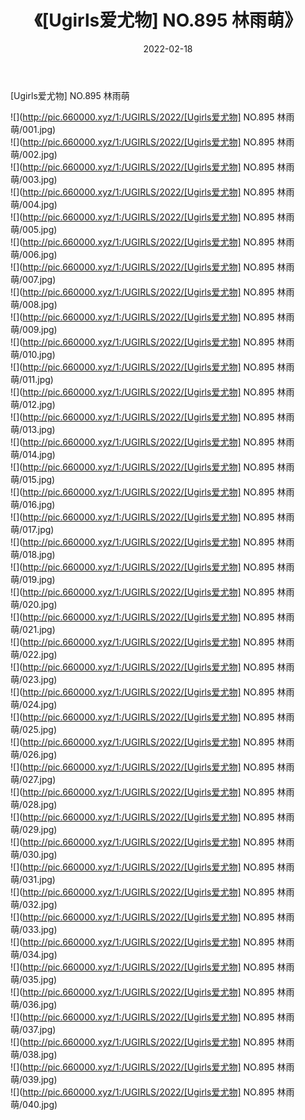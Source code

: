 ﻿---
layout: post
title:  《[Ugirls爱尤物] NO.895 林雨萌》
date:   2022-02-18
img: http://pic.660000.xyz/1:/UGIRLS/2022/[Ugirls爱尤物] NO.895 林雨萌/000.jpg
categories: [美女, 清纯, 唯美]
---

[Ugirls爱尤物] NO.895 林雨萌

 ![](http://pic.660000.xyz/1:/UGIRLS/2022/[Ugirls爱尤物] NO.895 林雨萌/001.jpg) <br>![](http://pic.660000.xyz/1:/UGIRLS/2022/[Ugirls爱尤物] NO.895 林雨萌/002.jpg) <br>![](http://pic.660000.xyz/1:/UGIRLS/2022/[Ugirls爱尤物] NO.895 林雨萌/003.jpg) <br>![](http://pic.660000.xyz/1:/UGIRLS/2022/[Ugirls爱尤物] NO.895 林雨萌/004.jpg) <br>![](http://pic.660000.xyz/1:/UGIRLS/2022/[Ugirls爱尤物] NO.895 林雨萌/005.jpg) <br>![](http://pic.660000.xyz/1:/UGIRLS/2022/[Ugirls爱尤物] NO.895 林雨萌/006.jpg) <br>![](http://pic.660000.xyz/1:/UGIRLS/2022/[Ugirls爱尤物] NO.895 林雨萌/007.jpg) <br>![](http://pic.660000.xyz/1:/UGIRLS/2022/[Ugirls爱尤物] NO.895 林雨萌/008.jpg) <br>![](http://pic.660000.xyz/1:/UGIRLS/2022/[Ugirls爱尤物] NO.895 林雨萌/009.jpg) <br>![](http://pic.660000.xyz/1:/UGIRLS/2022/[Ugirls爱尤物] NO.895 林雨萌/010.jpg) <br>![](http://pic.660000.xyz/1:/UGIRLS/2022/[Ugirls爱尤物] NO.895 林雨萌/011.jpg) <br>![](http://pic.660000.xyz/1:/UGIRLS/2022/[Ugirls爱尤物] NO.895 林雨萌/012.jpg) <br>![](http://pic.660000.xyz/1:/UGIRLS/2022/[Ugirls爱尤物] NO.895 林雨萌/013.jpg) <br>![](http://pic.660000.xyz/1:/UGIRLS/2022/[Ugirls爱尤物] NO.895 林雨萌/014.jpg) <br>![](http://pic.660000.xyz/1:/UGIRLS/2022/[Ugirls爱尤物] NO.895 林雨萌/015.jpg) <br>![](http://pic.660000.xyz/1:/UGIRLS/2022/[Ugirls爱尤物] NO.895 林雨萌/016.jpg) <br>![](http://pic.660000.xyz/1:/UGIRLS/2022/[Ugirls爱尤物] NO.895 林雨萌/017.jpg) <br>![](http://pic.660000.xyz/1:/UGIRLS/2022/[Ugirls爱尤物] NO.895 林雨萌/018.jpg) <br>![](http://pic.660000.xyz/1:/UGIRLS/2022/[Ugirls爱尤物] NO.895 林雨萌/019.jpg) <br>![](http://pic.660000.xyz/1:/UGIRLS/2022/[Ugirls爱尤物] NO.895 林雨萌/020.jpg) <br>![](http://pic.660000.xyz/1:/UGIRLS/2022/[Ugirls爱尤物] NO.895 林雨萌/021.jpg) <br>![](http://pic.660000.xyz/1:/UGIRLS/2022/[Ugirls爱尤物] NO.895 林雨萌/022.jpg) <br>![](http://pic.660000.xyz/1:/UGIRLS/2022/[Ugirls爱尤物] NO.895 林雨萌/023.jpg) <br>![](http://pic.660000.xyz/1:/UGIRLS/2022/[Ugirls爱尤物] NO.895 林雨萌/024.jpg) <br>![](http://pic.660000.xyz/1:/UGIRLS/2022/[Ugirls爱尤物] NO.895 林雨萌/025.jpg) <br>![](http://pic.660000.xyz/1:/UGIRLS/2022/[Ugirls爱尤物] NO.895 林雨萌/026.jpg) <br>![](http://pic.660000.xyz/1:/UGIRLS/2022/[Ugirls爱尤物] NO.895 林雨萌/027.jpg) <br>![](http://pic.660000.xyz/1:/UGIRLS/2022/[Ugirls爱尤物] NO.895 林雨萌/028.jpg) <br>![](http://pic.660000.xyz/1:/UGIRLS/2022/[Ugirls爱尤物] NO.895 林雨萌/029.jpg) <br>![](http://pic.660000.xyz/1:/UGIRLS/2022/[Ugirls爱尤物] NO.895 林雨萌/030.jpg) <br>![](http://pic.660000.xyz/1:/UGIRLS/2022/[Ugirls爱尤物] NO.895 林雨萌/031.jpg) <br>![](http://pic.660000.xyz/1:/UGIRLS/2022/[Ugirls爱尤物] NO.895 林雨萌/032.jpg) <br>![](http://pic.660000.xyz/1:/UGIRLS/2022/[Ugirls爱尤物] NO.895 林雨萌/033.jpg) <br>![](http://pic.660000.xyz/1:/UGIRLS/2022/[Ugirls爱尤物] NO.895 林雨萌/034.jpg) <br>![](http://pic.660000.xyz/1:/UGIRLS/2022/[Ugirls爱尤物] NO.895 林雨萌/035.jpg) <br>![](http://pic.660000.xyz/1:/UGIRLS/2022/[Ugirls爱尤物] NO.895 林雨萌/036.jpg) <br>![](http://pic.660000.xyz/1:/UGIRLS/2022/[Ugirls爱尤物] NO.895 林雨萌/037.jpg) <br>![](http://pic.660000.xyz/1:/UGIRLS/2022/[Ugirls爱尤物] NO.895 林雨萌/038.jpg) <br>![](http://pic.660000.xyz/1:/UGIRLS/2022/[Ugirls爱尤物] NO.895 林雨萌/039.jpg) <br>![](http://pic.660000.xyz/1:/UGIRLS/2022/[Ugirls爱尤物] NO.895 林雨萌/040.jpg) <br>